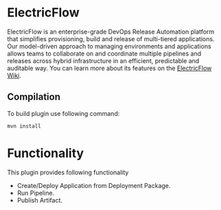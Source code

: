 # ElectricFlow
ElectricFlow is an enterprise-grade DevOps Release Automation platform that simplifies provisioning, build and release of multi-tiered applications. Our model-driven approach to managing environments and applications allows teams to collaborate on and coordinate multiple pipelines and releases across hybrid infrastructure in an efficient, predictable and auditable way.
You can learn more about its features on the [ElectricFlow Wiki](https://wiki.jenkins-ci.org/display/JENKINS/ElectricFlow+Plugin).


## Compilation
To build plugin use following command:

```mvn install```

# Functionality
This plugin provides following functionality

 * Create/Deploy Application from Deployment Package.
 * Run Pipeline.
 * Publish Artifact.
